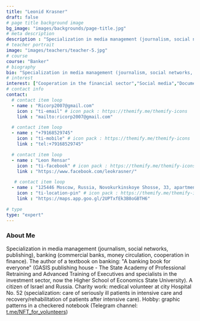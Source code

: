 ```yaml
---
title: "Leonid Krasner"
draft: false
# page title background image
bg_image: "images/backgrounds/page-title.jpg"
# meta description
description : "Specialization in media management (journalism, social networks, publishing), banking (commercial banks, money circulation, cooperation in finance)."
# teacher portrait
image: "images/teachers/teacher-5.jpg"
# course
course: "Banker"
# biography
bio: "Specialization in media management (journalism, social networks, publishing), banking (commercial banks, money circulation, cooperation in finance). The author of a textbook on banking: A banking book for everyone (GASIS publishing house - The State Academy of Professional Retraining and Advanced Training of Executives and specialists in the investment sector, now the Higher School of Economics State University). A citizen of Israel and Russia. Charity work: medical volunteer at city Hospital No. 52 (specialization: care of seriously ill patients in intensive care and recovery/rehabilitation of patients after intensive care). Hobby: graphic patterns in a checkered notebook (Telegram channel: [t.me/NFT_for_volunteers](https://t.me/NFT_for_volunteers))"
# interest
interest: ["Cooperation in the financial sector","Social media","Documentary Theatre","Health and Longevity Project"]
# contact info
contact:
  # contact item loop
  - name : "Ricorp2007@gmail.com"
    icon : "ti-email" # icon pack : https://themify.me/themify-icons
    link : "mailto:ricorp2007@gmail.com"

  # contact item loop
  - name : "+79168529745"
    icon : "ti-mobile" # icon pack : https://themify.me/themify-icons
    link : "tel:+79168529745"

  # contact item loop
  - name : "Leon Rensar"
    icon : "ti-facebook" # icon pack : https://themify.me/themify-icons
    link : "https://www.facebook.com/leokrasner/"

   # contact item loop
  - name : "125446 Moscow, Russia, Novokurkinskoye Shosse, 33, apartment 27"
    icon : "ti-location-pin" # icon pack : https://themify.me/themify-icons
    link : "https://maps.app.goo.gl/2UPTxfEk3B8oGBTH6"

# type
type: "expert"
---
```


### About Me

Specialization in media management (journalism, social networks, publishing), banking (commercial banks, money circulation, cooperation in finance). The author of a textbook on banking: "A banking book for everyone" (GASIS publishing house - The State Academy of Professional Retraining and Advanced Training of Executives and specialists in the investment sector, now the Higher School of Economics State University). A citizen of Israel and Russia. Charity work: medical volunteer at city Hospital No. 52 (specialization: care of seriously ill patients in intensive care and recovery/rehabilitation of patients after intensive care). Hobby: graphic patterns in a checkered notebook (Telegram channel: [t.me/NFT_for_volunteers](https://t.me/NFT_for_volunteers))
